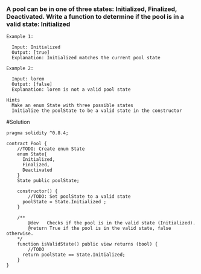 ### A pool can be in one of three states: Initialized, Finalized, Deactivated. Write a function to determine if the pool is in a valid state: Initialized

```
Example 1:

  Input: Initialized
  Output: [true]
  Explanation: Initialized matches the current pool state

Example 2:

  Input: lorem
  Output: [false]
  Explanation: lorem is not a valid pool state

Hints
  Make an enum State with three possible states
  Initialize the poolState to be a valid state in the constructor

```

#Solution

```
pragma solidity ^0.8.4;

contract Pool {
    //TODO: Create enum State
    enum State{
      Initialized, 
      Finalized, 
      Deactivated
    }
    State public poolState;

    constructor() {
        //TODO: Set poolState to a valid state
      poolState = State.Initialized ;
    }

    /**
        @dev   Checks if the pool is in the valid state (Initialized).
        @return True if the pool is in the valid state, false otherwise.
    */
    function isValidState() public view returns (bool) {
        //TODO
      return poolState == State.Initialized;
    }
}
```
